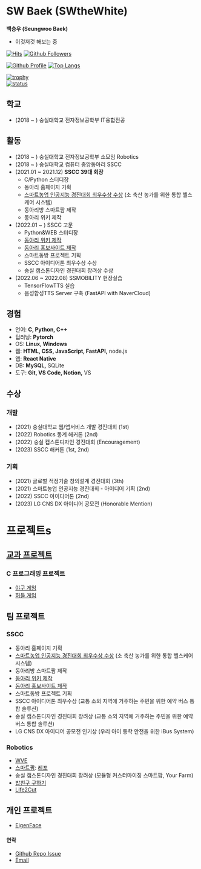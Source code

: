 # SW Baek (SWtheWhite)

__백승우 (Seungwoo Baek)__
  * 이것저것 해보는 중

[![Hits](https://hits.seeyoufarm.com/api/count/incr/badge.svg?url=https%3A%2F%2Fgithub.com%2FSwtheWhite&count_bg=%2379C83D&title_bg=%23555555&icon=&icon_color=%23E7E7E7&title=hits&edge_flat=false)](https://hits.seeyoufarm.com)
[![Github Followers](https://img.shields.io/github/followers/SwtheWhite?color=06d6a0&label=Github%20Followers&style=for-the-badge)](https://github.com/SWtheWhite?tab=followers)

[![Github Profile](https://github-readme-stats.vercel.app/api?username=SwtheWhite&count_private=true&hide=contribs,prs&show_icons=true&theme=vue-dark)](https://github.com/SWtheWhite)
[![Top Langs](https://github-readme-stats.vercel.app/api/top-langs/?username=SwtheWhite&layout=compact&hide=Visual%20Basic)](https://github.com/anuraghazra/github-readme-stats)

[![trophy](https://github-profile-trophy.vercel.app/?username=SWtheWhite&theme=chalk&row=1&column=7)](https://github.com/ryo-ma/github-profile-trophy)  
[![status](https://github-readme-streak-stats.herokuapp.com/?user=SWtheWhite)](#)

## 학교
  * (2018 ~ ) 숭실대학교 전자정보공학부 IT융합전공

## 활동
  * (2018 ~ ) 숭실대학교 전자정보공학부 소모임 Robotics
  * (2018 ~ ) 숭실대학교 컴퓨터 중앙동아리 SSCC 
  * (2021.01 ~ 2021.12) __SSCC 39대 회장__
    * C/Python 스터디장
    * 동아리 홈페이지 기획
    * [스마트농업 인공지능 경진대회 최우수상 수상](https://news.naver.com/main/read.naver?mode=LSD&mid=sec&sid1=001&oid=003&aid=0010840259)
      (소 축산 농가를 위한 통합 헬스케어 시스템)
    * 동아리방 스마트팜 제작
    * 동아리 위키 제작
  * (2022.01 ~ ) SSCC 고문
    * Python&WEB 스터디장
    * [동아리 위키 제작](http://www.sscc.space)
    * [동아리 홍보사이트 제작](https://ssccpromotion.xyz/)
    * 스마트동방 프로젝트 기획
    * SSCC 아이디어톤 최우수상 수상
    * 숭실 캡스톤디자인 경진대회 장려상 수상
  * (2022.06 ~ 2022.08) SSMOBILITY 현장실습
    * TensorFlowTTS 실습
    * 음성합성TTS Server 구축 (FastAPI with NaverCloud)

## 경험
  * 언어: __C, Python, C++__
  * 딥러닝: __Pytorch__
  * OS: __Linux, Windows__
  * 웹: __HTML, CSS, JavaScript, FastAPI,__ node.js
  * 앱: __React Native__
  * DB: __MySQL,__ SQLite
  * 도구: __Git, VS Code, Notion,__ VS

## 수상

### 개발
* (2021) 숭실대학교 웹/앱서비스 개발 경진대회 (1st)
* (2022) Robotics 동계 해커톤 (2nd)
* (2022) 숭실 캡스톤디자인 경진대회 (Encouragement)
* (2023) SSCC 해커톤 (1st, 2nd)
    
### 기획
* (2021) 글로벌 적정기술 창의설계 경진대회 (3th)
* (2021) 스마트농업 인공지능 경진대회 - 아이디어 기획 (2nd)
* (2022) SSCC 아이디어톤 (2nd)
* (2023) LG CNS DX 아이디어 공모전 (Honorable Mention)



# 프로젝트s

## [교과 프로젝트](http://infocom.ssu.ac.kr/kor/undergraduate/0203.php)
  ### C 프로그래밍 프로젝트
  * [야구 게임](https://github.com/SWtheWhite/C-Baseballproject)
  * [허들 게임](https://github.com/SWtheWhite/C-Hurdleproject)

## 팀 프로젝트
  ### SSCC
  * 동아리 홈페이지 기획
  * [스마트농업 인공지능 경진대회 최우수상 수상](https://news.naver.com/main/read.naver?mode=LSD&mid=sec&sid1=001&oid=003&aid=0010840259)
    (소 축산 농가를 위한 통합 헬스케어 시스템)
  * 동아리방 스마트팜 제작
  * [동아리 위키 제작](http://www.sscc.space)
  * [동아리 홍보사이트 제작](https://ssccpromotion.xyz/)
  * 스마트동방 프로젝트 기획
  * SSCC 아이디어톤 최우수상
    (교통 소외 지역에 거주하는 주민을 위한 예약 버스 통합 솔루션)
  * 숭실 캡스톤디자인 경진대회 장려상
    (교통 소외 지역에 거주하는 주민을 위한 예약 버스 통합 솔루션)
  * LG CNS DX 아이디어 공모전 인기상
    (우리 아이 통학 안전을 위한 iBus System)
    
  ### Robotics
  * [WVE](https://github.com/ika9810/WVE)
  * [스마트팜](https://swthewhite.github.io/SmartFarm/): [레포](https://github.com/SWtheWhite/SmartFarm)
  * 숭실 캡스톤디자인 경진대회 장려상
    (모듈형 커스터마이징 스마트팜, Your Farm)
  * [밥친구 구하기](https://github.com/SWtheWhite/no-alone-meal)
  * [Life2Cut](https://github.com/SWtheWhite/Life2Cut)
    
## 개인 프로젝트
  * [EigenFace](https://github.com/SWtheWhite/EigenFace)

#### 연락
  - [Github Repo Issue](https://github.com/SwtheWhite/SwtheWhite/issues)
  - [Email](mailto:swthewhite@gmail.com)



<!-- Image definitions: Institutions and Groups -->
[SoongSil-university-cs-url]: http://infocom.ssu.ac.kr
